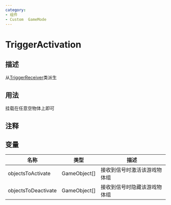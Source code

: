 ```yaml
---
category: 
- 组件
- Custom  GameMode
---
```

# TriggerActivation
## 描述
从[TriggerReceiver](./TriggerReceiver.md)类派生
## 用法

挂载在任意空物体上即可

## 注释

## 变量
| 名称 | 类型 | 描述 |
| ----------- | ----------- | ----------- |
| objectsToActivate | GameObject[] | 接收到信号时激活该游戏物体组 |  
| objectsToDeactivate | GameObject[] | 接收到信号时隐藏该游戏物体组 |  
